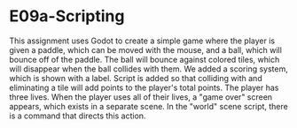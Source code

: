 # E09a-Scripting

This assignment uses Godot to create a simple game where the player is given a paddle, which can be moved with the mouse, and a ball, which will bounce off of the paddle. The ball will bounce against colored tiles, which will disappear when the ball collides with them. We added a scoring system, which is shown with a label. Script is added so that colliding with and eliminating a tile will add points to the player's total points. The player has three lives. When the player uses all of their lives, a "game over" screen appears, which exists in a separate scene. In the "world" scene script, there is a command that directs this action. 
 
